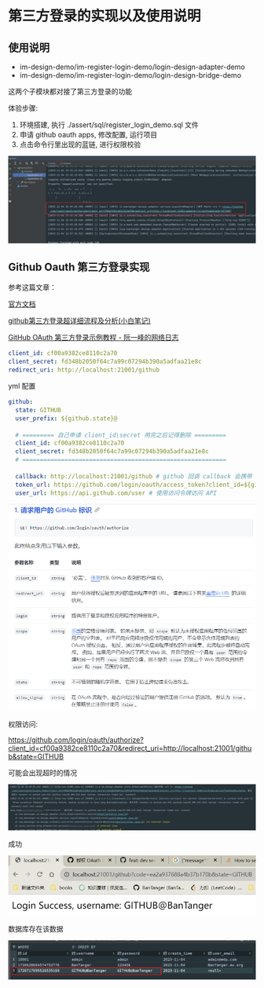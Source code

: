 # 第三方登录的实现以及使用说明

## 使用说明

+ im-design-demo/im-register-login-demo/login-design-adapter-demo
+ im-design-demo/im-register-login-demo/login-design-bridge-demo

这两个子模块都对接了第三方登录的功能

体验步骤:
1. 环境搭建, 执行 ./assert/sql/register_login_demo.sql 文件
2. 申请 github oauth apps, 修改配置, 运行项目
3. 点击命令行里出现的蓝链, 进行权限校验

![img_1.png](../../../im-design-demo/im-register-login-demo/login-design-adapter-demo/assert/img_1.png)

## Github Oauth 第三方登录实现
参考这篇文章：

[官方文档](https://docs.github.com/zh/apps/oauth-apps/building-oauth-apps/creating-an-oauth-app)

[github第三方登录超详细流程及分析(小白笔记)](https://blog.csdn.net/qq_43516238/article/details/105884926)

[GitHub OAuth 第三方登录示例教程 - 阮一峰的网络日志](https://ruanyifeng.com/blog/2019/04/github-oauth.html)

```yml
client_id: cf00a9382ce8110c2a70
client_secret: fd348b2050f64c7a99c07294b390a5adfaa21e8c
redirect_uri: http://localhost:21001/github
```

yml 配置
```yml
github:
  state: GITHUB
  user_prefix: ${github.state}@

  # ========= 自己申请 client_id\secret 用完之后记得删除 =========
  client_id: cf00a9382ce8110c2a70
  client_secret: fd348b2050f64c7a99c07294b390a5adfaa21e8c
  # ==========================================================

  callback: http://localhost:21001/github # github 回调 callback 会携带 code 参数
  token_url: https://github.com/login/oauth/access_token?client_id=${github.client_id}&client_secret=${github.client_secret}&redirect_uri=${github.callback}&code= # 拼接 code
  user_url: https://api.github.com/user # 使用访问令牌访问 API
```

![img.png](../../../im-design-demo/im-register-login-demo/login-design-adapter-demo/assert/img.png)

权限访问: 

https://github.com/login/oauth/authorize?client_id=cf00a9382ce8110c2a70&redirect_uri=http://localhost:21001/github&state=GITHUB

可能会出现超时的情况

![timeout.png](../../../im-design-demo/im-register-login-demo/login-design-adapter-demo/assert/timeout.png)

成功

![success.png](../../../im-design-demo/im-register-login-demo/login-design-adapter-demo/assert/success.png)

数据库存在该数据

![数据库存有github账号.png](../../../im-design-demo/im-register-login-demo/login-design-adapter-demo/assert/数据库存有github账号.png)